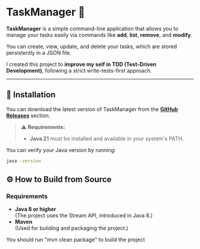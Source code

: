 # TaskManager 📝

**TaskManager** is a simple command-line application that allows you to manage your tasks easily via commands like **add**, **list**, **remove**, and **modify**.

You can create, view, update, and delete your tasks, which are stored persistently in a JSON file.

I created this project to **improve my self in TDD (Test-Driven Development)**, following a strict write-tests-first approach.

---

## 🚀 Installation

You can download the latest version of TaskManager from the [**GitHub Releases**](../../releases) section.

> ⚠️ **Requirements:**  
> - **Java 21** must be installed and available in your system's PATH.

You can verify your Java version by running:
```bash
java -version
```

## ⚙️ How to Build from Source

### Requirements
- **Java 8 or higher**  
  (The project uses the Stream API, introduced in Java 8.)
- **Maven**  
  (Used for building and packaging the project.)
  
You should run "mvn clean package" to build the project
  

